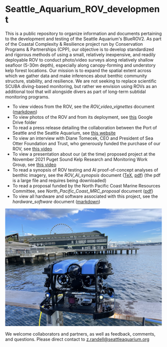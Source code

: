 # Seattle_Aquarium_ROV_development
This is a public repository to organize information and documents pertaining to the development and testing of the Seattle Aquarium's BlueROV2. As part of the Coastal Complexity & Resilience project run by Conservation Programs & Partnerships (CPP), our objective is to develop standardized and rigorous methods of using a small, relatively inexpensive, and readily deployable ROV to conduct photo/video surveys along relatively shallow seafloor (5-30m depth), especially along canopy-forming and understory kelp forest locations. Our mission is to expand the spatial extent across which we gather data and make inferences about benthic community structure, stability, and resilience. We are not seeking to replace scientific SCUBA diving-based monitoring, but rather we envision using ROVs as an additional tool that will alongside divers as part of long-term subtidal monitoring programs. 

* To view videos from the ROV, see the _ROV_video_vignettes_ document ([markdown](https://github.com/zhrandell/Seattle_Aquarium_ROV_development/blob/main/ROV_videos.md))
* To view photos of the ROV and from its deployment, see [this](https://drive.google.com/drive/folders/1f--MS3UWWd0GPid-CwgvD2KQ-q4D7zgT?usp=sharing) Google Drive folder
* To read a press release detailing the collaboration between the Port of Seattle and the Seattle Aquarium, see [this website](https://www.portseattle.org/news/port-seattle-and-seattle-aquarium-collaborate-restore-kelp-forests-elliott-bay)
* To view an interview with Diane Tomecek, CEO and President of Sea Otter Foundation and Trust, who generously funded the purchase of our ROV, see [this video](https://www.youtube.com/watch?v=KDEc3Q2V5XQ)
* To view a presentation about our (at the time) proposed project at the November 2021 Puget Sound Kelp Research and Monitoring Work Group, see [this video](https://www.youtube.com/watch?v=q3xT6H-Ufks&t=1702s)
* To read a synopsis of ROV testing and AI proof-of-concept analyses of benthic imagery, see the _ROV_AI_synopsis_ document ([TeX](https://github.com/zhrandell/Seattle_Aquarium_ROV_development/blob/main/documents/ROV_AI_synopsis/ROV_AI_synopsis.tex), [pdf](https://github.com/zhrandell/Seattle_Aquarium_ROV_development/blob/main/documents/ROV_AI_synopsis/ROV_AI_synopsis.pdf)) (the pdf is a large file and requires being downloaded)
* To read a proposal funded by the North Pacific Coast Marine Resources Committee, see _North_Pacific_Coast_MRC_proposal_ document ([pdf](https://github.com/zhrandell/Seattle_Aquarium_ROV_development/blob/main/documents/North_Pacific_Coast_MRC_proposal/ROV_pilotStudy_NPC-MRC_proposal%2021-23.pdf)) 
* To view all hardware and software associated with this project, see the _hardware_software_ document ([markdown](https://github.com/zhrandell/Seattle_Aquarium_ROV_development/blob/main/documents/hardware_software.md))

<p align="center">
  <img src="photos/Aquarium_backdrop_wide.jpg" width="600" />
 </p>

We welcome collaborators and partners, as well as feedback, comments, and questions. Please direct contact to z.randell@seattleaquarium.org
